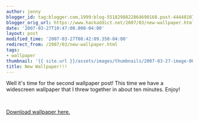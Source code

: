 ```yaml
---
author: jenny
blogger_id: tag:blogger.com,1999:blog-5518298822864690168.post-4444810759335714390
blogger_orig_url: https://www.hackaddict.net/2007/03/new-wallpaper.html
date: '2007-03-27T10:47:00.000-04:00'
layout: post
modified_time: '2007-03-27T08:42:09.350-04:00'
redirect_from: /2007/03/new-wallpaper.html
tags:
- wallpaper
thumbnail: '{{ site.url }}/assets/images/thumbnails/2007-03-27-image-0000.jpg'
title: New Wallpaper!!!
---
```


Well it's time for the second wallpaper post!  This time we have a widescreen wallpaper that I threw together in about ten minutes.  Enjoy!<br /><br /><a onblur="try {parent.deselectBloggerImageGracefully();} catch(e) {}" href="http://bp0.blogger.com/_Gj3xvk4ycVs/RgiUXqs0eDI/AAAAAAAAAKo/YmClYpzvyr4/s1600-h/Gears.jpg"><img style="margin: 0px auto 10px; display: block; text-align: center; cursor: pointer;" src="http://bp0.blogger.com/_Gj3xvk4ycVs/RgiUXqs0eDI/AAAAAAAAAKo/YmClYpzvyr4/s400/Gears.jpg" alt="" id="BLOGGER_PHOTO_ID_5046446516788820018" border="0" /></a><br /><a href="http://www.divshare.com/download/288091-366">Download wallpaper here.</a>